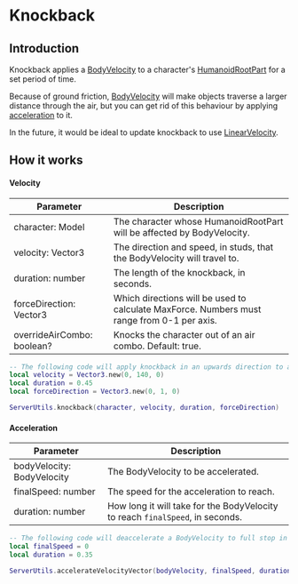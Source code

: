 # Knockback

## Introduction
Knockback applies a [BodyVelocity](https://create.roblox.com/docs/reference/engine/classes/BodyVelocity) to a character's [HumanoidRootPart](https://create.roblox.com/docs/reference/engine/classes/Humanoid#RootPart) for a set period of time.

Because of ground friction, [BodyVelocity](https://create.roblox.com/docs/reference/engine/classes/BodyVelocity) will make objects traverse a larger distance through the air, but you can get rid of this behaviour by applying [acceleration](#acceleration) to it.

In the future, it would be ideal to update knockback to use [LinearVelocity](https://create.roblox.com/docs/reference/engine/classes/LinearVelocity).

## How it works

#### Velocity

| Parameter                  | Description                                                                                |
| -------------------------- | ------------------------------------------------------------------------------------------ |
| character: Model           | The character whose HumanoidRootPart will be affected by BodyVelocity.                     |
| velocity: Vector3          | The direction and speed, in studs, that the BodyVelocity will travel to.                   |
| duration: number           | The length of the knockback, in seconds.                                                   |
| forceDirection: Vector3    | Which directions will be used to calculate MaxForce. Numbers must range from 0-1 per axis. |
| overrideAirCombo: boolean? | Knocks the character out of an air combo. Default: true.                                   |

```lua
-- The following code will apply knockback in an upwards direction to a character for 0.45 seconds.
local velocity = Vector3.new(0, 140, 0)
local duration = 0.45
local forceDirection = Vector3.new(0, 1, 0)

ServerUtils.knockback(character, velocity, duration, forceDirection)
```

#### Acceleration

| Parameter                  | Description                                                                   |
| -------------------------- | ----------------------------------------------------------------------------- |
| bodyVelocity: BodyVelocity | The BodyVelocity to be accelerated.                                           |
| finalSpeed: number         | The speed for the acceleration to reach.                                      |
| duration: number           | How long it will take for the BodyVelocity to reach `finalSpeed`, in seconds. |

```lua
-- The following code will deaccelerate a BodyVelocity to full stop in 0.35 seconds.
local finalSpeed = 0
local duration = 0.35

ServerUtils.accelerateVelocityVector(bodyVelocity, finalSpeed, duration)
```